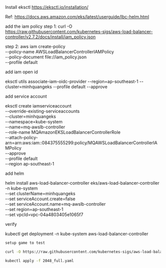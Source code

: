 Install eksctl https://eksctl.io/installation/

Ref: https://docs.aws.amazon.com/eks/latest/userguide/lbc-helm.html

add the iam policy
step 1: curl -O https://raw.githubusercontent.com/kubernetes-sigs/aws-load-balancer-controller/v2.7.2/docs/install/iam_policy.json

step 2: aws iam create-policy \
 --policy-name AWSLoadBalancerControllerIAMPolicy \
 --policy-document file://iam_policy.json \
 --profile default

add iam open id

eksctl utils associate-iam-oidc-provider --region=ap-southeast-1 --cluster=minhquangeks --profile default --approve

add service account

eksctl create iamserviceaccount \
--override-existing-serviceaccounts \
--cluster=minhquangeks \
--namespace=kube-system \
--name=mq-awslb-controller \
--role-name MQAmazonEKSLoadBalancerControllerRole \
--attach-policy-arn=arn:aws:iam::084375555299:policy/MQAWSLoadBalancerControllerIAMPolicy \
--approve \
--profile default \
--region ap-southeast-1

add helm

helm install aws-load-balancer-controller eks/aws-load-balancer-controller \
-n kube-system \
--set clusterName=minhquangeks \
--set serviceAccount.create=false \
--set serviceAccount.name=mq-awslb-controller \
--set region=ap-southeast-1 \
--set vpcId=vpc-04a4803405e1065f7

verify

kubectl get deployment -n kube-system aws-load-balancer-controller

```sh {"id":"01J8MRBEVD2D0WAZQ0PF9VC61J"}
setup game to test

curl -O https://raw.githubusercontent.com/kubernetes-sigs/aws-load-balancer-controller/v2.7.2/docs/examples/2048/2048_full.yaml

kubectl apply -f 2048_full.yaml


```
